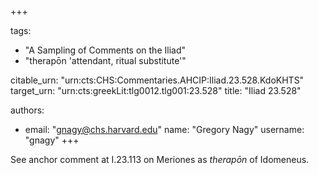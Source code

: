+++

tags:
- "A Sampling of Comments on the Iliad"
- "therapōn &#39;attendant, ritual substitute&#39;"

citable_urn: "urn:cts:CHS:Commentaries.AHCIP:Iliad.23.528.KdoKHTS"
target_urn: "urn:cts:greekLit:tlg0012.tlg001:23.528"
title: "Iliad 23.528"

authors:
- email: "gnagy@chs.harvard.edu"
  name: "Gregory Nagy"
  username: "gnagy"
+++

<p>See anchor comment at I.23.113 on Meriones as <em>therapōn</em> of Idomeneus.  </p>